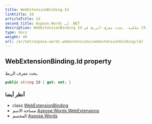 ```yaml
---
title: WebExtensionBinding.Id
linktitle: Id
articleTitle: Id
second_title: Aspose.Words لـ .NET
description: WebExtensionBinding Id ملكية. يحدد معرف الربط في C#.
type: docs
weight: 40
url: /ar/net/aspose.words.webextensions/webextensionbinding/id/
---
```

## WebExtensionBinding.Id property

يحدد معرف الربط.

```csharp
public string Id { get; set; }
```

### أنظر أيضا

* class [WebExtensionBinding](../)
* مساحة الاسم [Aspose.Words.WebExtensions](../../../aspose.words.webextensions/)
* المجسم [Aspose.Words](../../../)
